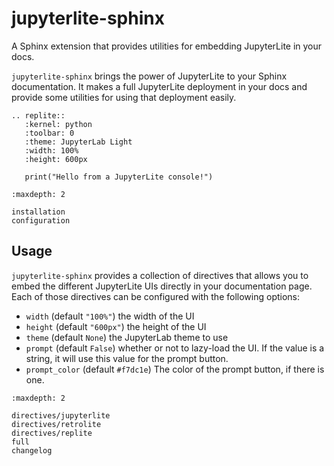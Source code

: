# jupyterlite-sphinx

A Sphinx extension that provides utilities for embedding JupyterLite in your docs.

`jupyterlite-sphinx` brings the power of JupyterLite to your Sphinx documentation. It makes a full JupyterLite deployment in your docs and provide some utilities for using that deployment easily.

```{eval-rst}
.. replite::
   :kernel: python
   :toolbar: 0
   :theme: JupyterLab Light
   :width: 100%
   :height: 600px

   print("Hello from a JupyterLite console!")
```

```{toctree}
:maxdepth: 2

installation
configuration
```

## Usage

`jupyterlite-sphinx` provides a collection of directives that allows you to embed the different JupyterLite UIs directly in your documentation page.
Each of those directives can be configured with the following options:

- `width` (default `"100%"`) the width of the UI
- `height` (default `"600px"`) the height of the UI
- `theme` (default `None`) the JupyterLab theme to use
- `prompt` (default `False`) whether or not to lazy-load the UI. If the value is a string, it will use this value for the prompt button.
- `prompt_color` (default `#f7dc1e`) The color of the prompt button, if there is one.

```{toctree}
:maxdepth: 2

directives/jupyterlite
directives/retrolite
directives/replite
full
changelog
```
